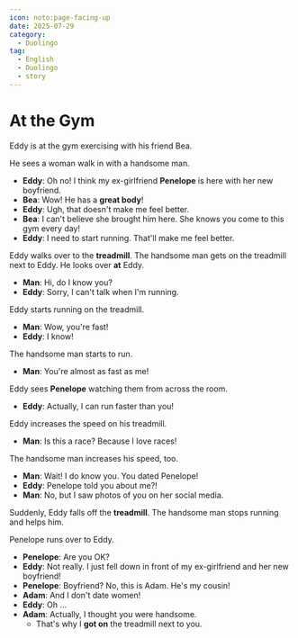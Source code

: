```yaml
---
icon: noto:page-facing-up
date: 2025-07-29
category:
  - Duolingo
tag:
  - English
  - Duolingo
  - story
---
```


# At the Gym

Eddy is at the gym exercising with his friend Bea.

He sees a woman walk in with a handsome man.

- **Eddy**: Oh no! I think my ex-girlfriend **Penelope** is here with her new boyfriend.
- **Bea**: Wow! He has a **great body**!
- **Eddy**: Ugh, that doesn't make me feel better.
- **Bea**: I can't believe she brought him here. She knows you come to this gym every day!
- **Eddy**: I need to start running. That'll make me feel better.

Eddy walks over to the **treadmill**. The handsome man gets on the treadmill next to Eddy. He looks over **at** Eddy.

- **Man**: Hi, do I know you?
- **Eddy**: Sorry, I can't talk when I'm running.

Eddy starts running on the treadmill.

- **Man**: Wow, you're fast!
- **Eddy**: I know!

The handsome man starts to run.

- **Man**: You're almost as fast as me!

Eddy sees **Penelope** watching them from across the room.

- **Eddy**: Actually, I can run faster than you!

Eddy increases the speed on his treadmill.

- **Man**: Is this a race? Because I love races!

The handsome man increases his speed, too.

- **Man**: Wait! I do know you. You dated Penelope!
- **Eddy**: Penelope told you about me?!
- **Man**: No, but I saw photos of you on her social media.

Suddenly, Eddy falls off the **treadmill**. The handsome man stops running and helps him.

Penelope runs over to Eddy.

- **Penelope**: Are you OK?
- **Eddy**: Not really. I just fell down in front of my ex-girlfriend and her new boyfriend!
- **Penelope**: Boyfriend? No, this is Adam. He's my cousin!
- **Adam**: And I don't date women!
- **Eddy**: Oh …
- **Adam**: Actually, I thought you were handsome.
  - That's why I **got on** the treadmill next to you.
